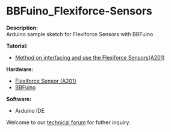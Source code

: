 # BBFuino_Flexiforce-Sensors
<strong>Description:</strong><br/>
Arduino sample sketch for Flexiforce Sensors with BBFuino<br/>

<strong>Tutorial:</strong><br/>
<ul>
<li><a href="http://tutorial.cytron.com.my/2012/08/11/method-on-interfacing-and-use-the-flexiforce-sensorsa201/" target="_blank">Method on interfacing and use the Flexiforce Sensors(A201)</a></li>
</ul>
<strong>Hardware:</strong><br/>
<ul>
<li><a href="http://www.cytron.com.my/p-sn-flx-fc" target="_blank">Flexiforce Sensor (A201)</a></li>
<li><a href="http://www.cytron.com.my/p-bbfuino" target="_blank">BBFuino</a></li>
</ul>
<strong>Software:</strong><br/>
<ul>
<li>Arduino IDE</li>
</ul>
Welcome to our <a href="http://forum.cytron.com.my" target="_blank">technical forum</a> for futher inquiry.
